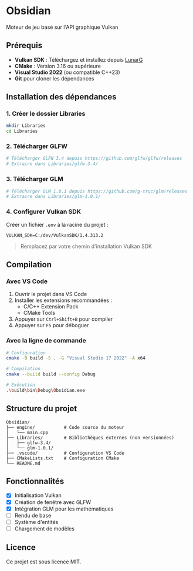 # Obsidian

Moteur de jeu basé sur l'API graphique Vulkan

## Prérequis

- **Vulkan SDK** : Téléchargez et installez depuis [LunarG](https://vulkan.lunarg.com/)
- **CMake** : Version 3.16 ou supérieure
- **Visual Studio 2022** (ou compatible C++23)
- **Git** pour cloner les dépendances

## Installation des dépendances

### 1. Créer le dossier Libraries
```bash
mkdir Libraries
cd Libraries
```

### 2. Télécharger GLFW
```bash
# Télécharger GLFW 3.4 depuis https://github.com/glfw/glfw/releases
# Extraire dans Libraries/glfw-3.4/
```

### 3. Télécharger GLM
```bash
# Télécharger GLM 1.0.1 depuis https://github.com/g-truc/glm/releases
# Extraire dans Libraries/glm-1.0.1/
```

### 4. Configurer Vulkan SDK
Créer un fichier `.env` à la racine du projet :
```properties
VULKAN_SDK=C:/dev/VulkanSDK/1.4.313.2
```
> Remplacez par votre chemin d'installation Vulkan SDK

## Compilation

### Avec VS Code
1. Ouvrir le projet dans VS Code
2. Installer les extensions recommandées :
   - C/C++ Extension Pack
   - CMake Tools
3. Appuyer sur `Ctrl+Shift+B` pour compiler
4. Appuyer sur `F5` pour déboguer

### Avec la ligne de commande
```bash
# Configuration
cmake -B build -S . -G "Visual Studio 17 2022" -A x64

# Compilation
cmake --build build --config Debug

# Exécution
.\build\bin\Debug\Obsidian.exe
```

## Structure du projet

```
Obsidian/
├── engine/           # Code source du moteur
│   └── main.cpp
├── Libraries/        # Bibliothèques externes (non versionnées)
│   ├── glfw-3.4/
│   └── glm-1.0.1/
├── .vscode/          # Configuration VS Code
├── CMakeLists.txt    # Configuration CMake
└── README.md
```

## Fonctionnalités

- [x] Initialisation Vulkan
- [x] Création de fenêtre avec GLFW
- [x] Intégration GLM pour les mathématiques
- [ ] Rendu de base
- [ ] Système d'entités
- [ ] Chargement de modèles

## Licence

Ce projet est sous licence MIT.
